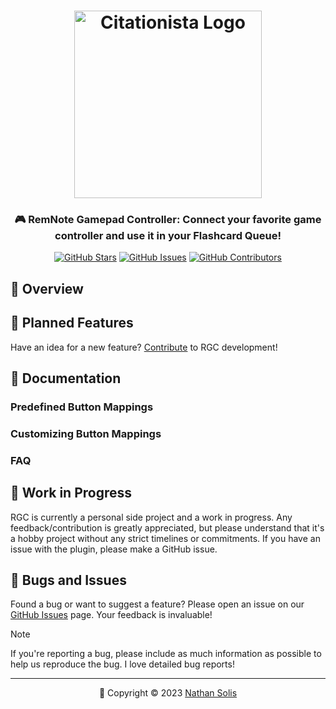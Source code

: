 <h1 align="center">
	<img src="https://raw.githubusercontent.com/coldenate/remnote-gamepad-controller/main/public/logo.svg" alt="Citationista Logo" height="300px">
</h1>

<h3 align="center">
	🎮 RemNote Gamepad Controller: Connect your favorite game controller and use it in your Flashcard Queue!
</h3>

<p align="center">
	<a href="https://github.com/coldenate/remnote-gamepad-controller/stargazers"><img src="https://img.shields.io/github/stars/coldenate/remnote-gamepad-controller?colorA=363a4f&colorB=b7bdf8&style=for-the-badge" alt="GitHub Stars"></a>
	<a href="https://github.com/coldenate/remnote-gamepad-controller/issues"><img src="https://img.shields.io/github/issues/coldenate/remnote-gamepad-controller?colorA=363a4f&colorB=f5a97f&style=for-the-badge" alt="GitHub Issues"></a>
	<a href="https://github.com/coldenate/remnote-gamepad-controller/contributors"><img src="https://img.shields.io/github/contributors/coldenate/remnote-gamepad-controller?colorA=363a4f&colorB=a6da95&style=for-the-badge" alt="GitHub Contributors"></a>
</p>

<!-- <p align="center">
	<img src="https://raw.githubusercontent.com/coldenate/remnote-gamepad-controller/main/.github/remnote-preview.gif" alt="RGC in Action">
</p> -->

## 👾 Overview

## 📅 Planned Features

Have an idea for a new feature? [Contribute](CONTRIBUTING.md) to RGC development!

## 📖 Documentation

### Predefined Button Mappings

### Customizing Button Mappings

### FAQ

## 🚧 Work in Progress

RGC is currently a personal side project and a work in progress. Any feedback/contribution is greatly appreciated, but please understand that it's a hobby project without any strict timelines or commitments. If you have an issue with the plugin, please make a GitHub issue.

## 🐛 Bugs and Issues

Found a bug or want to suggest a feature? Please open an issue on our [GitHub Issues](https://github.com/coldenate/remnote-gamepad-controller/issues) page. Your feedback is invaluable!

> [!NOTE]
> If you're reporting a bug, please include as much information as possible to help us reproduce the bug. I love detailed bug reports!

---

<p align="center">
	📆 Copyright &copy; 2023 <a href="https://github.com/coldenate" target="_blank">Nathan Solis</a>
</p>
